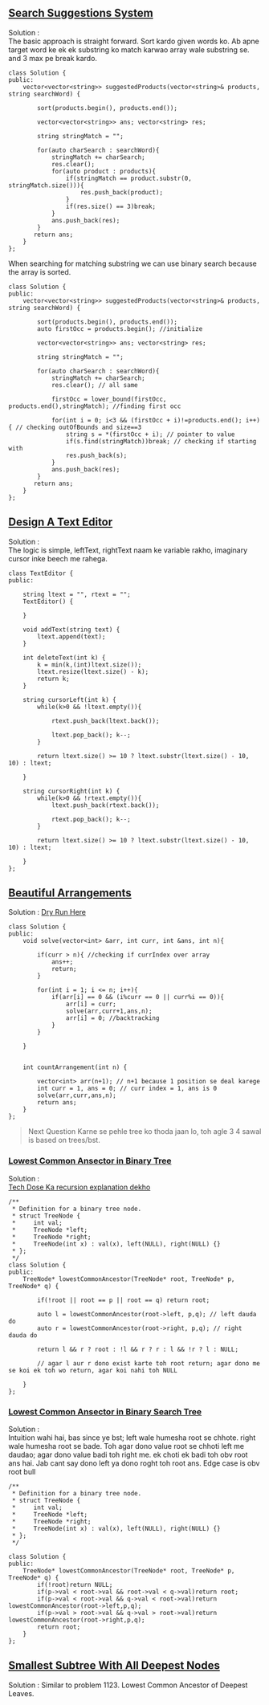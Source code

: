 ## [Search Suggestions System](https://leetcode.com/problems/search-suggestions-system/description/)
Solution : <br>
The basic approach is straight forward. Sort kardo given words ko. Ab apne target word ke ek ek substring ko match karwao array wale substring se. and 3 max pe break kardo.
```
class Solution {
public:
    vector<vector<string>> suggestedProducts(vector<string>& products, string searchWord) {

        sort(products.begin(), products.end());

        vector<vector<string>> ans; vector<string> res;

        string stringMatch = "";

        for(auto charSearch : searchWord){
            stringMatch += charSearch;
            res.clear();
            for(auto product : products){
                if(stringMatch == product.substr(0, stringMatch.size())){
                    res.push_back(product);
                }
                if(res.size() == 3)break;
            }
            ans.push_back(res);
        }
       return ans; 
    }
};
```
When searching for matching substring we can use binary search because the array is sorted.
```
class Solution {
public:
    vector<vector<string>> suggestedProducts(vector<string>& products, string searchWord) {

        sort(products.begin(), products.end());
        auto firstOcc = products.begin(); //initialize

        vector<vector<string>> ans; vector<string> res;

        string stringMatch = "";

        for(auto charSearch : searchWord){
            stringMatch += charSearch;
            res.clear(); // all same
            
            firstOcc = lower_bound(firstOcc, products.end(),stringMatch); //finding first occ

            for(int i = 0; i<3 && (firstOcc + i)!=products.end(); i++){ // checking outOfBounds and size==3
                string s = *(firstOcc + i); // pointer to value
                if(s.find(stringMatch))break; // checking if starting with
                res.push_back(s);
            }
            ans.push_back(res);
        }
       return ans; 
    }
};
```

## [Design A Text Editor](https://leetcode.com/problems/design-a-text-editor/description/)

Solution : <br>
The logic is simple, leftText, rightText naam ke variable rakho, imaginary cursor inke beech me rahega.

```
class TextEditor {
public:

    string ltext = "", rtext = "";
    TextEditor() {
        
    }
    
    void addText(string text) {
        ltext.append(text);
    }
    
    int deleteText(int k) {
        k = min(k,(int)ltext.size());
        ltext.resize(ltext.size() - k);
        return k;
    }
    
    string cursorLeft(int k) {
        while(k>0 && !ltext.empty()){

            rtext.push_back(ltext.back());

            ltext.pop_back(); k--;
        }

        return ltext.size() >= 10 ? ltext.substr(ltext.size() - 10, 10) : ltext;
        
    }
    
    string cursorRight(int k) {
        while(k>0 && !rtext.empty()){
            ltext.push_back(rtext.back());

            rtext.pop_back(); k--;
        }
    
        return ltext.size() >= 10 ? ltext.substr(ltext.size() - 10, 10) : ltext;
        
    }
};
```

## [Beautiful Arrangements](https://leetcode.com/problems/beautiful-arrangement/)

Solution : [Dry Run Here](https://www.youtube.com/watch?v=xf8qAkqDr8Y)

```
class Solution {
public:
    void solve(vector<int> &arr, int curr, int &ans, int n){

        if(curr > n){ //checking if currIndex over array
            ans++;
            return;
        }

        for(int i = 1; i <= n; i++){
            if(arr[i] == 0 && (i%curr == 0 || curr%i == 0)){
                arr[i] = curr;
                solve(arr,curr+1,ans,n);
                arr[i] = 0; //backtracking
            }
        }

    }


    int countArrangement(int n) {

        vector<int> arr(n+1); // n+1 because 1 position se deal karege
        int curr = 1, ans = 0; // curr index = 1, ans is 0
        solve(arr,curr,ans,n);
        return ans;
    }
};
```

> Next Question Karne se pehle tree ko thoda jaan lo, toh agle 3 4 sawal is based on trees/bst.

### [Lowest Common Ansector in Binary Tree](https://leetcode.com/problems/lowest-common-ancestor-of-a-binary-tree/description/)

Solution : <br>
[Tech Dose Ka recursion explanation dekho](https://www.youtube.com/watch?v=KobQcxdaZKY)
```
/**
 * Definition for a binary tree node.
 * struct TreeNode {
 *     int val;
 *     TreeNode *left;
 *     TreeNode *right;
 *     TreeNode(int x) : val(x), left(NULL), right(NULL) {}
 * };
 */
class Solution {
public:
    TreeNode* lowestCommonAncestor(TreeNode* root, TreeNode* p, TreeNode* q) {

        if(!root || root == p || root == q) return root;

        auto l = lowestCommonAncestor(root->left, p,q); // left dauda do
        auto r = lowestCommonAncestor(root->right, p,q); // right dauda do

        return l && r ? root : !l && r ? r : l && !r ? l : NULL; 
        
        // agar l aur r dono exist karte toh root return; agar dono me se koi ek toh wo return, agar koi nahi toh NULL
        
    }
};
```

### [Lowest Common Ansector in Binary Search Tree](https://leetcode.com/problems/lowest-common-ancestor-of-a-binary-search-tree/description/)

Solution : <br>
Intuition wahi hai, bas since ye bst; left wale humesha root se chhote. right wale humesha root se bade. Toh agar dono value root se chhoti left me daudao; agar dono value badi toh right me. ek choti ek badi toh obv root ans hai. Jab cant say dono left ya dono roght toh root ans. Edge case is obv root bull

```
/**
 * Definition for a binary tree node.
 * struct TreeNode {
 *     int val;
 *     TreeNode *left;
 *     TreeNode *right;
 *     TreeNode(int x) : val(x), left(NULL), right(NULL) {}
 * };
 */

class Solution {
public:
    TreeNode* lowestCommonAncestor(TreeNode* root, TreeNode* p, TreeNode* q) {
        if(!root)return NULL;
        if(p->val < root->val && root->val < q->val)return root;
        if(p->val < root->val && q->val < root->val)return lowestCommonAncestor(root->left,p,q);
        if(p->val > root->val && q->val > root->val)return lowestCommonAncestor(root->right,p,q);
        return root;
    }
};
```



## [Smallest Subtree With All Deepest Nodes](https://leetcode.com/problems/smallest-subtree-with-all-the-deepest-nodes/)

Solution : Similar to problem
1123. Lowest Common Ancestor of Deepest Leaves.

```
```





